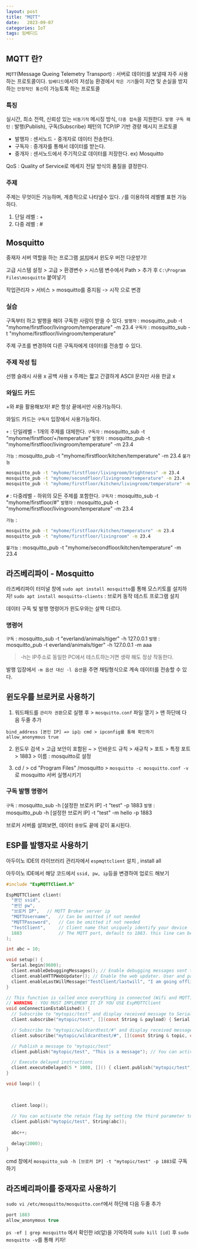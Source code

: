 ```yaml
---
layout: post
title: "MQTT"
date:   2023-09-07
categories: IoT
tags: 임베디드
---
```


## MQTT 란?
`MQTT`(Message Queing Telemetry Transport) : 서버로 데이터를 보낼때 자주 사용하는 프로토콜이다. `임베디드`에서의 저성능 환경에서 `작은 기기`들이 지연 및 손실을 방지하는 `안정적인 통신`이 가능토록 하는 프로토콜

### 특징 
실시간, 최소 전력, 신뢰성 있는 `비동기적` 메시징 방식, `다중 접속`을 지원한다.
`발행 구독 패턴` : 발행(Publish), 구독(Subscribe) 패턴의 TCP/IP 기반 경량 메시지 프로토콜
* 발행자 : 센서노드 - 중개자로 데이터 전송한다.
* 구독자 : 중개자를 통해서 데이터를 받는다.
* 중개자 : 센서노드에서 주기적으로 데이터를 저장한다. ex) Mosquitto

QoS : Quality of Service로 메세지 전달 방식의 품질을 결정한다. 

### 주제
주제는 무엇이든 가능하며, 계층적으로 나타낼수 있다. `/`를 이용하여 레벨별 표현 가능하다. 
1. 단일 레벨 : +
2. 다중 레벨 : #

## Mosquitto
중재자 서버 역할을 하는 프로그램
[설치](https://mosquitto.org/download/)에서 윈도우 버전 다운받기!

고급 시스템 설정 > 고급 > 환경변수 > 시스템 변수에서 Path > 추가 후 `C:\Program Files\mosquitto` 붙여넣기

작업관리자 > 서비스 > mosquitto를 중지됨 -> 시작 으로 변경

### 실습
구독부터 하고 발행을 해야 구독한 사람이 받을 수 있다.
`발행자` : mosquitto_pub -t "myhome/firstfloor/livingroom/temperature" -m 23.4
`구독자` : mosquitto_sub -t "myhome/firstfloor/livingroom/temperature"

주제 구조를 변경하여 다른 구독자에게 데이터를 전송할 수 있다. 

### 주제 작성 팁
선행 슬래시 사용 x
공백 사용 x
주제는 짧고 간결하게
ASCll 문자만 사용 한글 x

### 와일드 카드
+와 #을 활용해보자!
#은 항상 끝에서만 사용가능하다.

와일드 카드는 `구독자` 입장에서 사용가능하다.

`+` : 단일레벨 - 1개의 주제를 대체한다.
`구독자` : mosquitto_sub -t "myhome/firstfloor/+/temperature"
`발행자` : mosquitto_pub -t "myhome/firstfloor/livingroom/temperature" -m 23.4

`가능` : mosquitto_pub -t "myhome/firstfloor/kitchen/temperature" -m 23.4
`불가능` 
```bash
mosquitto_pub -t "myhome/firstfloor/livingroom/brightness" -m 23.4
mosquitto_pub -t "myhome/secondfloor/livingroom/temperature" -m 23.4
mosquitto_pub -t "myhome/firstfloor/kitchen/livingroom/temperature" -m 23.4

```

`#` : 다중레벨 - 하위의 모든 주제를 포함한다.
`구독자` : mosquitto_sub -t "myhome/firstfloor/#"
`발행자` : mosquitto_pub -t "myhome/firstfloor/livingroom/temperature" -m 23.4

`가능` : 
```bash
mosquitto_pub -t "myhome/firstfloor/kitchen/temperature" -m 23.4
mosquitto_pub -t "myhome/firstfloor/livingroom" -m 23.4
```
`불가능` :  mosquitto_pub -t "myhome/secondfloor/kitchen/temperature" -m 23.4

## 라즈베리파이 - Mosquitto
라즈베리파이 터미널 창에 `sudo apt install mosquitto`를 통해 모스키토를 설치하자!
`sudo apt install mosquitto-clients` : 브로커 동작 테스트 프로그램 설치 

데이터 구독 빛 발행 명령어가 윈도우와는 살짝 다르다.

### 명령어
`구독` : mosquitto_sub -t "everland/animals/tiger" -h 127.0.0.1
`발행` : mosquitto_pub -t everland/animals/tiger" -h 127.0.0.1 -m aaa

> -h는 IP주소로 동일한 PC에서 테스트하는거면 생략 해도 정상 작동한다.

발행 입장에서 `-m 옵션 대신 -l 옵션`을 주면 채팅형식으로 계속 데이터를 전송할 수 있다.

## 윈도우를 브로커로 사용하기
1. 워드패드를 `관리자 권환`으로 실행 후 > `mosquitto.conf` 파일 열기 > 맨 하단에 다음 두줄 추가
```
bind_address [본인 IP] => ip는 cmd > ipconfig를 통해 확인하기 
allow_anonymous true
```
2. 윈도우 검색 > 고급 보안이 포함된 ~ > 인바운드 규칙 > 새규칙 > 포트 > 특정 포트 > 1883 > 이름 : mosquitto로 설정

3. cd / > cd "Program Files" /mosquitto > `mosquitto -c mosquitto.conf -v`로 mosquitto 서버 실행시키기

### 구독 발행 명령어
`구독` : mosquitto_sub -h [설정한 브로커 IP] -t "test" -p 1883
`발행` : mosquitto_pub -h [설정한 브로커 IP] -t "test" -m hello -p 1883

브로커 서버를 살펴보면, 데이터 `용량`도 끝에 같이 표시된다.

## ESP를 발행자로 사용하기
아두이노 IDE의 라이브러리 관리자에서 `espmqttclient` 설치 , install all

아두이노 IDE에서 해당 코드에서 `ssid, pw, ip`등을 변경하여 업로드 해보기
```c
#include "EspMQTTClient.h"

EspMQTTClient client(
  "본인 ssid",
  "본인 pw",
  "브로커 IP",   // MQTT Broker server ip
  "MQTTUsername",   // Can be omitted if not needed
  "MQTTPassword",   // Can be omitted if not needed
  "TestClient",     // Client name that uniquely identify your device
  1883              // The MQTT port, default to 1883. this line can be omitted
);

int abc = 10;

void setup() {
  Serial.begin(9600);
  client.enableDebuggingMessages(); // Enable debugging messages sent to serial output
  client.enableHTTPWebUpdater(); // Enable the web updater. User and password default to values of MQTTUsername and MQTTPassword. These can be overrited with enableHTTPWebUpdater("user", "password").
  client.enableLastWillMessage("TestClient/lastwill", "I am going offline");  // You can activate the retain flag by setting the third parameter to true
}

// This function is called once everything is connected (Wifi and MQTT)
// WARNING : YOU MUST IMPLEMENT IT IF YOU USE EspMQTTClient
void onConnectionEstablished() {
  // Subscribe to "mytopic/test" and display received message to Serial
  client.subscribe("mytopic/test", [](const String & payload) { Serial.println(payload); });

  // Subscribe to "mytopic/wildcardtest/#" and display received message to Serial
  client.subscribe("mytopic/wildcardtest/#", [](const String & topic, const String & payload) { Serial.println(topic + ": " + payload); });

  // Publish a message to "mytopic/test"
  client.publish("mytopic/test", "This is a message"); // You can activate the retain flag by setting the third parameter to true

  // Execute delayed instructions
  client.executeDelayed(5 * 1000, []() { client.publish("mytopic/test", "This is a message sent 5 seconds later"); });
}

void loop() {

  
  
  client.loop();
 
  // You can activate the retain flag by setting the third parameter to true  
  client.publish("mytopic/test", String(abc));
  
  abc++;
  
  delay(2000);
}

```

cmd 창에서 `mosquitto_sub -h [브로커 IP] -t "mytopic/test" -p 1883`로 구독하기

## 라즈베리파이를 중재자로 사용하기
`sudo vi /etc/mosquitto/mosquitto.conf`에서 하단에 다음 두줄 추가
```c
port 1883
allow_anonymous true
```
`ps -ef | grep mosquitto` 에서 확인한 id(앞)을 기억하여 `sudo kill [id]` 후 `sudo mosquitto -v`를 통해 키자!